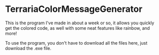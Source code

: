 # TerrariaColorMessageGenerator
This is the program I've made in about a week or so, it allows you quickly get the colored code, as well with some neat features like rainbow, and more!



To use the program, you don't have to download all the files here, just download the .exe file.
